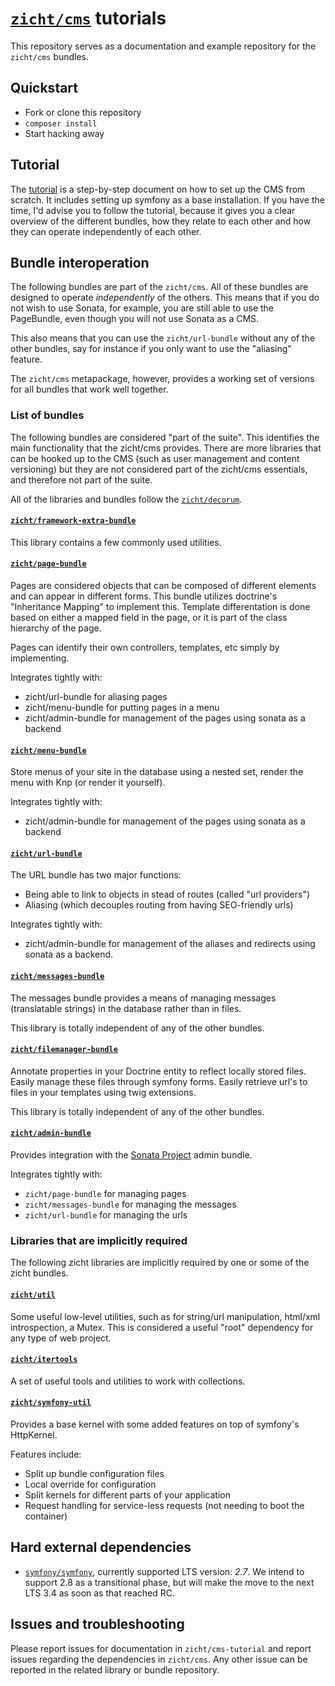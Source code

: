 # [`zicht/cms`](https://github.com/zicht/cms) tutorials

This repository serves as a documentation and example repository for the
`zicht/cms` bundles.

## Quickstart
* Fork or clone this repository
* `composer install`
* Start hacking away

## Tutorial
The [tutorial](doc/tutorial.md) is a step-by-step document on how to set up the
CMS from scratch. It includes setting up symfony as a base installation. If you
have the time, I'd advise you to follow the tutorial, because it gives you a 
clear overview of the different bundles, how they relate to each other and how
they can operate independently of each other.

## Bundle interoperation 
The following bundles are part of the `zicht/cms`. All of these bundles are
designed to operate *independently* of the others. This means that if you do
not wish to use Sonata, for example, you are still able to use the PageBundle,
even though you will not use Sonata as a CMS.

This also means that you can use the `zicht/url-bundle` without any of the
other bundles, say for instance if you only want to use the "aliasing" feature.

The `zicht/cms` metapackage, however, provides a working set of versions for
all bundles that work well together.  

### List of bundles
The following bundles are considered "part of the suite". This identifies the
main functionality that the zicht/cms provides. There are more libraries that
can be hooked up to the CMS (such as user management and content versioning)
but they are not considered part of the zicht/cms essentials, and therefore not
part of the suite.

All of the libraries and bundles follow the
[`zicht/decorum`](https://github.com/zicht/decorum). 

#### [`zicht/framework-extra-bundle`](https://github.com/zicht/framework-extra-bundle)
This library contains a few commonly used utilities. 

#### [`zicht/page-bundle`](https://github.com/zicht/page-bundle)
Pages are considered objects that can be composed of different elements and can
appear in different forms. This bundle utilizes doctrine's "Inheritance Mapping" to
implement this. Template differentation is done based on either a mapped field
in the page, or it is part of the class hierarchy of the page.

Pages can identify their own controllers, templates, etc simply by implementing.

Integrates tightly with:
* zicht/url-bundle for aliasing pages
* zicht/menu-bundle for putting pages in a menu
* zicht/admin-bundle for management of the pages using sonata as a backend

#### [`zicht/menu-bundle`](https://github.com/zicht/menu-bundle)
Store menus of your site in the database using a nested set, render the menu
with Knp (or render it yourself).

Integrates tightly with:
* zicht/admin-bundle for management of the pages using sonata as a backend

#### [`zicht/url-bundle`](https://github.com/zicht/url-bundle)
The URL bundle has two major functions:

* Being able to link to objects in stead of routes (called "url providers")
* Aliasing (which decouples routing from having SEO-friendly urls)

Integrates tightly with:
* zicht/admin-bundle for management of the aliases and redirects using sonata
  as a backend. 

#### [`zicht/messages-bundle`](https://github.com/zicht/messags-bundle)
The messages bundle provides a means of managing messages (translatable
strings) in the database rather than in files.

This library is totally independent of any of the other bundles.

#### [`zicht/filemanager-bundle`](https://github.com/zicht/filemanager-bundle)
Annotate properties in your Doctrine entity to reflect locally stored files.
Easily manage these files through symfony forms. Easily retrieve url's to files
in your templates using twig extensions.

This library is totally independent of any of the other bundles.

#### [`zicht/admin-bundle`](https://github.com/zicht/admin-bundle)
Provides integration with the [Sonata Project](https://sonata-project.org/)
admin bundle.

Integrates tightly with:
* `zicht/page-bundle` for managing pages
* `zicht/messages-bundle` for managing the messages
* `zicht/url-bundle` for managing the urls

### Libraries that are implicitly required
The following zicht libraries are implicitly required by one or some of the
zicht bundles.

#### [`zicht/util`](https://github.com/zicht/util)
Some useful low-level utilities, such as for string/url manipulation, html/xml
introspection, a Mutex. This is considered a useful "root" dependency for any
type of web project.

#### [`zicht/itertools`](https://github.com/zicht/itertools)
A set of useful tools and utilities to work with collections.

#### [`zicht/symfony-util`](https://github.com/zicht/symfony-util)
Provides a base kernel with some added features on top of symfony's HttpKernel. 

Features include:
* Split up bundle configuration files
* Local override for configuration
* Split kernels for different parts of your application
* Request handling for service-less requests (not needing to boot the
  container)

## Hard external dependencies 
* [`symfony/symfony`](https://github.com/symfony/symfony), currently supported
  LTS version: *2.7*. We intend to support 2.8 as a transitional phase, but
  will make the move to the next LTS 3.4 as soon as that reached RC. 

## Issues and troubleshooting
Please report issues for documentation in `zicht/cms-tutorial` and report
issues regarding the dependencies in `zicht/cms`. Any other issue can be
reported in the related library or bundle repository.
